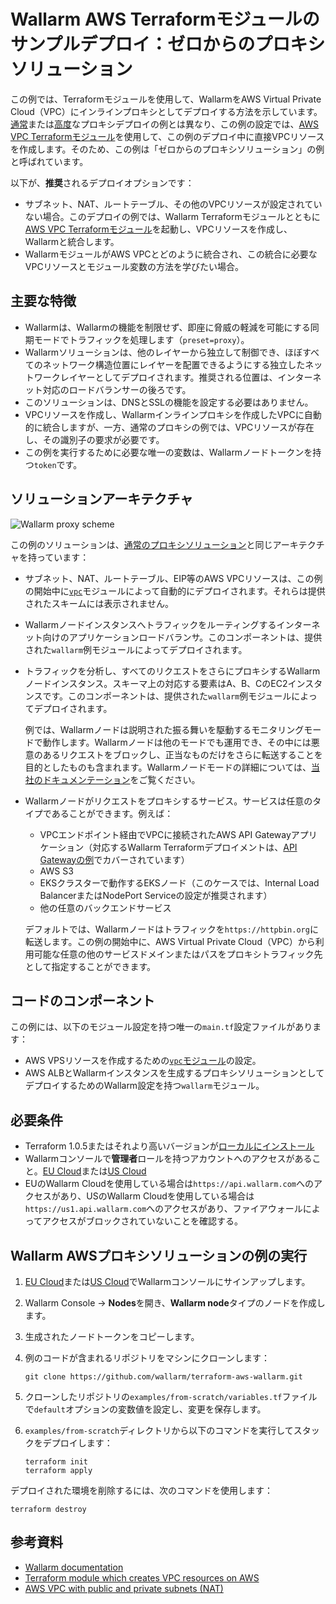 # Wallarm AWS Terraformモジュールのサンプルデプロイ：ゼロからのプロキシソリューション

この例では、Terraformモジュールを使用して、WallarmをAWS Virtual Private Cloud（VPC）にインラインプロキシとしてデプロイする方法を示しています。[通常](https://github.com/wallarm/terraform-aws-wallarm/tree/main/examples/proxy)または[高度](https://github.com/wallarm/terraform-aws-wallarm/tree/main/examples/advanced)なプロキシデプロイの例とは異なり、この例の設定では、[AWS VPC Terraformモジュール](https://registry.terraform.io/modules/terraform-aws-modules/vpc/aws/)を使用して、この例のデプロイ中に直接VPCリソースを作成します。そのため、この例は「ゼロからのプロキシソリューション」の例と呼ばれています。

以下が、**推奨**されるデプロイオプションです：

* サブネット、NAT、ルートテーブル、その他のVPCリソースが設定されていない場合。このデプロイの例では、Wallarm Terraformモジュールとともに[AWS VPC Terraformモジュール](https://registry.terraform.io/modules/terraform-aws-modules/vpc/aws/)を起動し、VPCリソースを作成し、Wallarmと統合します。
* WallarmモジュールがAWS VPCとどのように統合され、この統合に必要なVPCリソースとモジュール変数の方法を学びたい場合。

## 主要な特徴

* Wallarmは、Wallarmの機能を制限せず、即座に脅威の軽減を可能にする同期モードでトラフィックを処理します（`preset=proxy`）。
* Wallarmソリューションは、他のレイヤーから独立して制御でき、ほぼすべてのネットワーク構造位置にレイヤーを配置できるようにする独立したネットワークレイヤーとしてデプロイされます。推奨される位置は、インターネット対応のロードバランサーの後ろです。
* このソリューションは、DNSとSSLの機能を設定する必要はありません。
* VPCリソースを作成し、Wallarmインラインプロキシを作成したVPCに自動的に統合しますが、一方、通常のプロキシの例では、VPCリソースが存在し、その識別子の要求が必要です。
* この例を実行するために必要な唯一の変数は、Wallarmノードトークンを持つ`token`です。

## ソリューションアーキテクチャ

![Wallarm proxy scheme](https://github.com/wallarm/terraform-aws-wallarm/blob/main/images/wallarm-as-proxy.png?raw=true)

この例のソリューションは、[通常のプロキシソリューション](https://github.com/wallarm/terraform-aws-wallarm/tree/main/examples/proxy)と同じアーキテクチャを持っています：

* サブネット、NAT、ルートテーブル、EIP等のAWS VPCリソースは、この例の開始中に[`vpc`](https://registry.terraform.io/modules/terraform-aws-modules/vpc/aws/)モジュールによって自動的にデプロイされます。それらは提供されたスキームには表示されません。
* Wallarmノードインスタンスへトラフィックをルーティングするインターネット向けのアプリケーションロードバランサ。このコンポーネントは、提供された`wallarm`例モジュールによってデプロイされます。
* トラフィックを分析し、すべてのリクエストをさらにプロキシするWallarmノードインスタンス。スキーマ上の対応する要素はA、B、CのEC2インスタンスです。このコンポーネントは、提供された`wallarm`例モジュールによってデプロイされます。

    例では、Wallarmノードは説明された振る舞いを駆動するモニタリングモードで動作します。Wallarmノードは他のモードでも運用でき、その中には悪意のあるリクエストをブロックし、正当なものだけをさらに転送することを目的としたものも含まれます。Wallarmノードモードの詳細については、[当社のドキュメンテーション](https://docs.wallarm.com/admin-en/configure-wallarm-mode/)をご覧ください。
* Wallarmノードがリクエストをプロキシするサービス。サービスは任意のタイプであることができます。例えば：

    * VPCエンドポイント経由でVPCに接続されたAWS API Gatewayアプリケーション（対応するWallarm Terraformデプロイメントは、[API Gatewayの例](https://github.com/wallarm/terraform-aws-wallarm/tree/main/examples/apigateway)でカバーされています）
    * AWS S3
    * EKSクラスターで動作するEKSノード（このケースでは、Internal Load BalancerまたはNodePort Serviceの設定が推奨されます）
    * 他の任意のバックエンドサービス

    デフォルトでは、Wallarmノードはトラフィックを`https://httpbin.org`に転送します。この例の開始中に、AWS Virtual Private Cloud（VPC）から利用可能な任意の他のサービスドメインまたはパスをプロキシトラフィック先として指定することができます。

## コードのコンポーネント

この例には、以下のモジュール設定を持つ唯一の`main.tf`設定ファイルがあります：

* AWS VPSリソースを作成するための[`vpc`モジュール](https://registry.terraform.io/modules/terraform-aws-modules/vpc/aws/)の設定。
* AWS ALBとWallarmインスタンスを生成するプロキシソリューションとしてデプロイするためのWallarm設定を持つ`wallarm`モジュール。

## 必要条件

* Terraform 1.0.5またはそれより高いバージョンが[ローカルにインストール](https://learn.hashicorp.com/tutorials/terraform/install-cli)
* Wallarmコンソールで**管理者**ロールを持つアカウントへのアクセスがあること。[EU Cloud](https://my.wallarm.com/)または[US Cloud](https://us1.my.wallarm.com/)
* EUのWallarm Cloudを使用している場合は`https://api.wallarm.com`へのアクセスがあり、USのWallarm Cloudを使用している場合は`https://us1.api.wallarm.com`へのアクセスがあり、ファイアウォールによってアクセスがブロックされていないことを確認する。

## Wallarm AWSプロキシソリューションの例の実行

1. [EU Cloud](https://my.wallarm.com/nodes)または[US Cloud](https://us1.my.wallarm.com/nodes)でWallarmコンソールにサインアップします。
1. Wallarm Console → **Nodes**を開き、**Wallarm node**タイプのノードを作成します。
1. 生成されたノードトークンをコピーします。
1. 例のコードが含まれるリポジトリをマシンにクローンします：

    ```
    git clone https://github.com/wallarm/terraform-aws-wallarm.git
    ```
1. クローンしたリポジトリの`examples/from-scratch/variables.tf`ファイルで`default`オプションの変数値を設定し、変更を保存します。
1. `examples/from-scratch`ディレクトリから以下のコマンドを実行してスタックをデプロイします：

    ```
    terraform init
    terraform apply
    ```

デプロイされた環境を削除するには、次のコマンドを使用します：

```
terraform destroy
```

## 参考資料

* [Wallarm documentation](https://docs.wallarm.com)
* [Terraform module which creates VPC resources on AWS](https://registry.terraform.io/modules/terraform-aws-modules/vpc/aws/)
* [AWS VPC with public and private subnets (NAT)](https://docs.aws.amazon.com/vpc/latest/userguide/VPC_Scenario2.html)